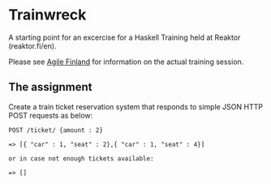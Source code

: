 Trainwreck
=============

A starting point for an excercise for a Haskell Training held at Reaktor (reaktor.fi/en).

Please see [Agile Finland](http://confluence.agilefinland.com/pages/viewpage.action?pageId=11763960) 
for information on the actual training session.

The assignment
--------------

Create a train ticket reservation system that responds to simple JSON HTTP POST requests as below:

    POST /ticket/ {amount : 2}
    
    => [{ "car" : 1, "seat" : 2},{ "car" : 1, "seat" : 4}] 
    
    or in case not enough tickets available:
    
    => []